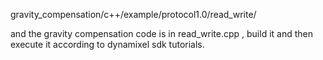 gravity_compensation/c++/example/protocol1.0/read_write/

and the gravity compensation code is in read_write.cpp , build it and then execute it according to dynamixel sdk tutorials.
